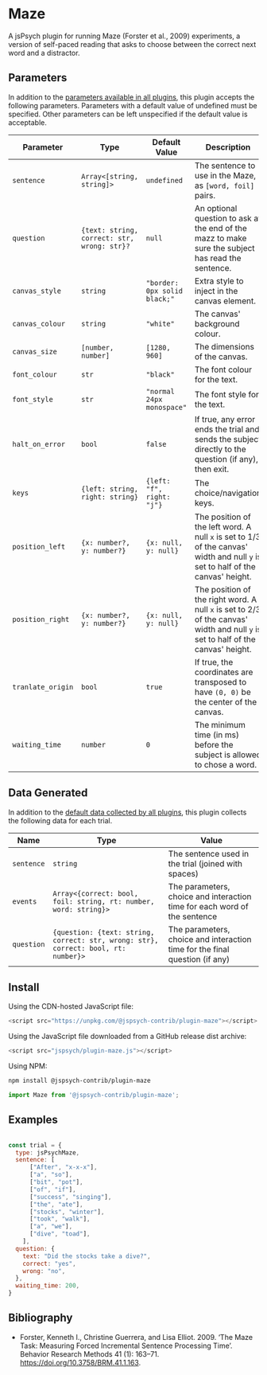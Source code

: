 Maze
====

A jsPsych plugin for running Maze (Forster et al., 2009) experiments, a version of self-paced
reading that asks to choose between the correct next word and a distractor.

## Parameters

In addition to the [parameters available in all
plugins](https://www.jspsych.org/latest/overview/plugins/#parameters-available-in-all-plugins), this
plugin accepts the following parameters. Parameters with a default value of undefined must be
specified. Other parameters can be left unspecified if the default value is acceptable.

| Parameter         | Type                                        | Default Value                | Description                                                                                                                      |
|-------------------|---------------------------------------------|------------------------------|----------------------------------------------------------------------------------------------------------------------------------|
| `sentence`        | `Array<[string, string]>`                   | `undefined`                  | The sentence to use in the Maze, as `[word, foil]` pairs.                                                                        |
| `question`        | `{text: string, correct: str, wrong: str}?` | `null`                       | An optional question to ask at the end of the mazz to make sure the subject has read the sentence.                               |
| `canvas_style`    | `string`                                    | `"border: 0px solid black;"` | Extra style to inject in the canvas element.                                                                                     |
| `canvas_colour`   | `string`                                    | `"white"`                    | The canvas' background colour.                                                                                                   |
| `canvas_size`     | `[number, number]`                          | `[1280, 960]`                | The dimensions of the canvas.                                                                                                    |
| `font_colour`     | `str`                                       | `"black"`                    | The font colour for the text.                                                                                                    |
| `font_style`      | `str`                                       | `"normal 24px monospace"`    | The font style for the text.                                                                                                     |
| `halt_on_error`   | `bool`                                      | `false`                      | If true, any error ends the trial and sends the subject directly to the question (if any), then exit.                            |
| `keys`            | `{left: string, right: string}`             | `{left: "f", right: "j"}`    | The choice/navigation keys.                                                                                                      |
| `position_left`   | `{x: number?, y: number?}`                  | `{x: null, y: null}`         | The position of the left word. A null `x` is set to 1/3 of the canvas' width and null `y` is set to half of the canvas' height.  |
| `position_right`  | `{x: number?, y: number?}`                  | `{x: null, y: null}`         | The position of the right word. A null `x` is set to 2/3 of the canvas' width and null `y` is set to half of the canvas' height. |
| `tranlate_origin` | `bool`                                      | `true`                       | If true, the coordinates are transposed to have `(0, 0)` be the center of the canvas.                                            |
| `waiting_time`    | `number`                                    | `0`                          | The minimum time (in ms) before the subject is allowed to chose a word.                                                          |

## Data Generated

In addition to the [default data collected by all
plugins](https://www.jspsych.org/latest/overview/plugins/#data-collected-by-all-plugins), this
plugin collects the following data for each trial.

| Name       | Type                                                                                  | Value                                                                       |
|------------|---------------------------------------------------------------------------------------|-----------------------------------------------------------------------------|
| `sentence` | `string`                                                                              | The sentence used in the trial (joined with spaces)                         |
| `events`   | `Array<{correct: bool, foil: string, rt: number, word: string}>` | The parameters, choice and interaction time for each word of the sentence   |
| `question` | `{question: {text: string, correct: str, wrong: str}, correct: bool, rt: number}>`    | The parameters, choice and interaction time for the final question (if any) |

## Install

Using the CDN-hosted JavaScript file:

```js
<script src="https://unpkg.com/@jspsych-contrib/plugin-maze"></script>
```

Using the JavaScript file downloaded from a GitHub release dist archive:

```js
<script src="jspsych/plugin-maze.js"></script>
```

Using NPM:

```bash
npm install @jspsych-contrib/plugin-maze
```

```js
import Maze from '@jspsych-contrib/plugin-maze';
```

## Examples

```javascript

const trial = {
  type: jsPsychMaze,
  sentence: [
      ["After", "x-x-x"],
      ["a", "so"],
      ["bit", "pot"],
      ["of", "if"],
      ["success", "singing"],
      ["the", "ate"],
      ["stocks", "winter"],
      ["took", "walk"],
      ["a", "we"],
      ["dive", "toad"],
    ],
  question: {
    text: "Did the stocks take a dive?",
    correct: "yes",
    wrong: "no",
  },
  waiting_time: 200,
}
```

## Bibliography

- Forster, Kenneth I., Christine Guerrera, and Lisa Elliot. 2009. ‘The Maze Task: Measuring Forced
  Incremental Sentence Processing Time’. Behavior Research Methods 41 (1): 163–71.
  <https://doi.org/10.3758/BRM.41.1.163>.
